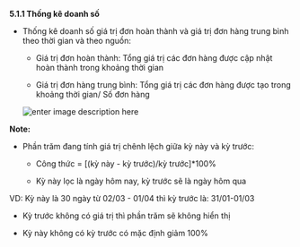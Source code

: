 **5.1.1 Thống kê doanh số**

- Thống kê doanh số giá trị đơn hoàn thành và giá trị đơn hàng trung bình theo thời gian và theo nguồn:
   
    + Giá trị đơn hoàn thành: Tổng giá trị các đơn hàng được cập nhật hoàn thành trong khoảng thời gian
	
    + Giá trị đơn hàng trung bình: Tổng giá trị các đơn hàng  được tạo trong khoảng thời gian/ Số đơn hàng
  
  ![enter image description here](https://static8.muarecdn.com/original/muare/images/2021/04/09/5908914_screenshot-121.png)

**Note:**

-  Phần trăm đang tính giá trị chênh lệch giữa kỳ này và kỳ trước:

   + Công thức = [(kỳ này - kỳ trước)/kỳ trước]*100%
   
   + Kỳ này lọc là ngày hôm nay, kỳ trước sẽ là ngày hôm qua
   
  VD: Kỳ này là 30 ngày từ 02/03 - 01/04 thì kỳ trước là: 31/01-01/03
  
- Kỳ trước không có giá trị thì phần trăm sẽ không hiển thị

- Kỳ này không có kỳ trước có mặc định giảm 100%



 
